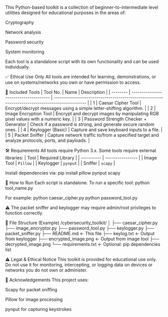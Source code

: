 This Python-based toolkit is a collection of beginner-to-intermediate level utilities designed for educational purposes in the areas of:

Cryptography

Network analysis

Password security

System monitoring

Each tool is a standalone script with its own functionality and can be used individually.

✅ Ethical Use Only
All tools are intended for learning, demonstrations, or use on systems/networks you own or have permission to access.

🧰 Included Tools
| Tool No. | Name                                  | Description                                                                                    |
| -------- | ------------------------------------- | ---------------------------------------------------------------------------------------------- |
| 1        | Caesar Cipher Tool                    | Encrypt/decrypt messages using a simple letter-shifting algorithm.                             |
| 2        | Image Encryption Tool                 | Encrypt and decrypt images by manipulating RGB pixel values with a numeric key.                |
| 3        | Password Strength Checker + Generator | Check if a password is strong, and generate secure random ones.                                |
| 4        | Keylogger (Basic)                     | Capture and save keyboard inputs to a file.                                                    |
| 5        | Packet Sniffer                        | Capture network traffic to/from a specified target and analyze protocols, ports, and payloads. |

🛠 Requirements
All tools require Python 3.x. Some tools require external libraries:
| Tool       | Required Library |
| ---------- | ---------------- |
| Image Tool | `Pillow`         |
| Keylogger  | `pynput`         |
| Sniffer    | `scapy`          |

Install dependencies via:
pip install pillow pynput scapy

🔧 How to Run
Each script is standalone. To run a specific tool:
python tool_name.py

For example:
python caesar_cipher.py
python password_tool.py

⚠️ The packet sniffer and keylogger may require admin/root privileges to function correctly.

📁 File Structure (Example)
/cybersecurity_toolkit/
│
├── caesar_cipher.py
├── image_encryptor.py
├── password_tool.py
├── keylogger.py
├── packet_sniffer.py
├── README.md                ← This file
├── keylog.txt               ← Output from keylogger
├── encrypted_image.png      ← Output from image tool
├── decrypted_image.png
└── requirements.txt         ← Optional: pip dependencies list

⚠️ Legal & Ethical Notice
This toolkit is provided for educational use only. Do not use it for monitoring, intercepting, or logging data on devices or networks you do not own or administer.

🙌 Acknowledgements
This project uses:

Scapy for packet sniffing

Pillow for image processing

pynput for capturing keystrokes

